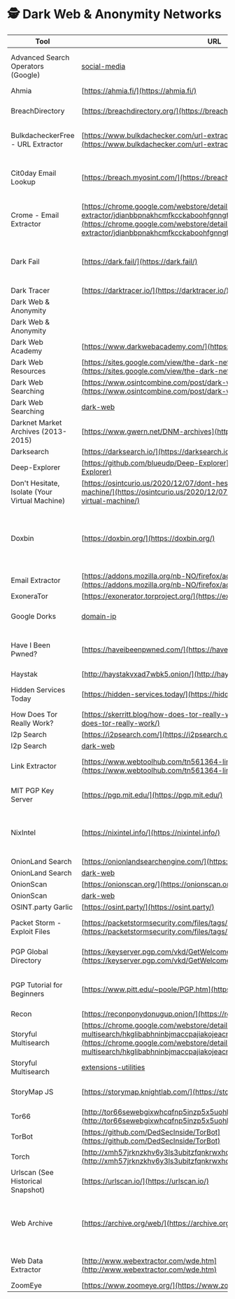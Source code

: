 # 🕵️ Dark Web & Anonymity Networks

| Tool | URL | Description |
|------|-----|-------------|
| Advanced Search Operators (Google) | [social-media](social-media) | Advanced Search Operators (Google)... |
| Ahmia | [https://ahmia.fi/](https://ahmia.fi/) | Clearnet |
| BreachDirectory | [https://breachdirectory.org/](https://breachdirectory.org/) | Large repository of breached data |
| BulkdacheckerFree - URL Extractor | [https://www.bulkdachecker.com/url-extractor/](https://www.bulkdachecker.com/url-extractor/) | Download Websites and Links |
| Cit0day Email Lookup | [https://breach.myosint.com/](https://breach.myosint.com/) | Lookup tool for the massive Cit0day breach |
| Crome - Email Extractor | [https://chrome.google.com/webstore/detail/email-extractor/jdianbbpnakhcmfkcckaboohfgnngfcc](https://chrome.google.com/webstore/detail/email-extractor/jdianbbpnakhcmfkcckaboohfgnngfcc) | Email Search |
| Dark Fail | [https://dark.fail/](https://dark.fail/) | Checks which darknet sites are online and provides verified links |
| Dark Tracer | [https://darktracer.io/](https://darktracer.io/) | Web Tool |
| Dark Web & Anonymity | | 43+ |
| Dark Web & Anonymity | | Active |
| Dark Web Academy | [https://www.darkwebacademy.com/](https://www.darkwebacademy.com/) | Website |
| Dark Web Resources | [https://sites.google.com/view/the-dark-net/home](https://sites.google.com/view/the-dark-net/home) | Google Site |
| Dark Web Searching | [https://www.osintcombine.com/post/dark-web-searching](https://www.osintcombine.com/post/dark-web-searching) | Article |
| Dark Web Searching | [dark-web](dark-web) | Article... |
| Darknet Market Archives (2013-2015) | [https://www.gwern.net/DNM-archives](https://www.gwern.net/DNM-archives) | Archive |
| Darksearch | [https://darksearch.io/](https://darksearch.io/) | Clearnet |
| Deep-Explorer | [https://github.com/blueudp/Deep-Explorer](https://github.com/blueudp/Deep-Explorer) | GitHub |
| Don't Hesitate, Isolate (Your Virtual Machine) | [https://osintcurio.us/2020/12/07/dont-hesitate-isolate-your-virtual-machine/](https://osintcurio.us/2020/12/07/dont-hesitate-isolate-your-virtual-machine/) | Article |
| Doxbin | [https://doxbin.org/](https://doxbin.org/) | Document sharing website known for publishing personal information |
| Email Extractor | [https://addons.mozilla.org/nb-NO/firefox/addon/mailshunt-email-extractor/](https://addons.mozilla.org/nb-NO/firefox/addon/mailshunt-email-extractor/) | Browser Extensions |
| ExoneraTor | [https://exonerator.torproject.org/](https://exonerator.torproject.org/) | Web Tool |
| Google Dorks | [domain-ip](domain-ip) | Free, powerful search operators |
| Have I Been Pwned? | [https://haveibeenpwned.com/](https://haveibeenpwned.com/) | Check if your email or phone is in a data breach |
| Haystak | [http://haystakvxad7wbk5.onion/](http://haystakvxad7wbk5.onion/) | .onion |
| Hidden Services Today | [https://hidden-services.today/](https://hidden-services.today/) | List of active hidden services |
| How Does Tor Really Work? | [https://skerritt.blog/how-does-tor-really-work/](https://skerritt.blog/how-does-tor-really-work/) | Article |
| I2p Search | [https://i2psearch.com/](https://i2psearch.com/) | Clearnet |
| I2p Search | [dark-web](dark-web) | Clearnet... |
| Link Extractor | [https://www.webtoolhub.com/tn561364-link-extractor.aspx](https://www.webtoolhub.com/tn561364-link-extractor.aspx) | Download Websites and Links |
| MIT PGP Key Server | [https://pgp.mit.edu/](https://pgp.mit.edu/) | Public server for finding PGP keys |
| NixIntel | [https://nixintel.info/](https://nixintel.info/) | A blog with in-depth OSINT tutorials and techniques. |
| OnionLand Search | [https://onionlandsearchengine.com/](https://onionlandsearchengine.com/) | Clearnet |
| OnionLand Search | [dark-web](dark-web) | Clearnet... |
| OnionScan | [https://onionscan.org/](https://onionscan.org/) | Web Tool |
| OnionScan | [dark-web](dark-web) | Web Tool... |
| OSINT.party Garlic | [https://osint.party/](https://osint.party/) | Web Tool |
| Packet Storm - Exploit Files | [https://packetstormsecurity.com/files/tags/exploit/](https://packetstormsecurity.com/files/tags/exploit/) | Vulnerability and Exploit Search |
| PGP Global Directory | [https://keyserver.pgp.com/vkd/GetWelcomeScreen.event](https://keyserver.pgp.com/vkd/GetWelcomeScreen.event) | Global directory for PGP keys |
| PGP Tutorial for Beginners | [https://www.pitt.edu/~poole/PGP.htm](https://www.pitt.edu/~poole/PGP.htm) | Guide to understanding and using PGP |
| Recon | [https://reconponydonugup.onion/](https://reconponydonugup.onion/) | .onion |
| Storyful Multisearch | [https://chrome.google.com/webstore/detail/storyful-multisearch/hkglibabhninbjmaccpajiakojeacnaf](https://chrome.google.com/webstore/detail/storyful-multisearch/hkglibabhninbjmaccpajiakojeacnaf) | Storyful Multisearch |
| Storyful Multisearch | [extensions-utilities](extensions-utilities) | Storyful Multisearch... |
| StoryMap JS | [https://storymap.knightlab.com/](https://storymap.knightlab.com/) | Data Visualization & Analysis |
| Tor66 | [http://tor66sewebgixwhcqfnp5inzp5x5uohhdy3kvtnyfxc2e5mxiuh34iid.onion/](http://tor66sewebgixwhcqfnp5inzp5x5uohhdy3kvtnyfxc2e5mxiuh34iid.onion/) | .onion |
| TorBot | [https://github.com/DedSecInside/TorBot](https://github.com/DedSecInside/TorBot) | GitHub |
| Torch | [http://xmh57jrknzkhv6y3ls3ubitzfqnkrwxhopf5aygthi7d6rplyvk3noyd.onion/](http://xmh57jrknzkhv6y3ls3ubitzfqnkrwxhopf5aygthi7d6rplyvk3noyd.onion/) | .onion |
| Urlscan (See Historical Snapshot) | [https://urlscan.io/](https://urlscan.io/) | Website Visual Search |
| Web Archive | [https://archive.org/web/](https://archive.org/web/) | The Wayback Machine for viewing historical versions of websites. |
| Web Data Extractor | [http://www.webextractor.com/wde.htm](http://www.webextractor.com/wde.htm) | Download Websites and Links |
| ZoomEye | [https://www.zoomeye.org/](https://www.zoomeye.org/) | Web Tool |
